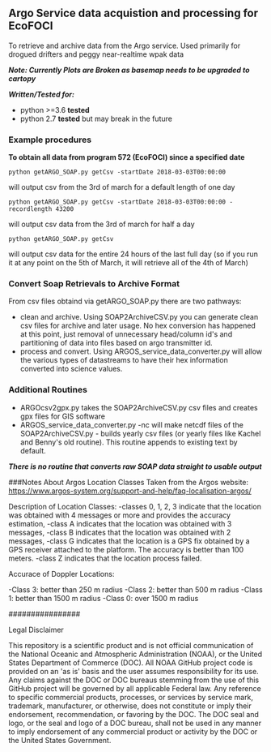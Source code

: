 ## Argo Service data acquistion and processing for EcoFOCI

To retrieve and archive data from the Argo service.  Used primarily for drogued drifters and peggy near-realtime wpak data

***Note: Currently Plots are Broken as basemap needs to be upgraded to cartopy***

***Written/Tested for:*** 

- python >=3.6 **tested**
- python 2.7 **tested** but may break in the future

### Example procedures

**To obtain all data from program 572 (EcoFOCI) since a specified date**

`python getARGO_SOAP.py getCsv -startDate 2018-03-03T00:00:00`

will output csv from the 3rd of march for a default length of one day

`python getARGO_SOAP.py getCsv -startDate 2018-03-03T00:00:00 -recordlength 43200 `

will output csv data from the 3rd of march for half a day

`python getARGO_SOAP.py getCsv`

will output csv data for the entire 24 hours of the last full day (so if you run it at any point on the 5th of March, it will retrieve all of the 4th of March)

### Convert Soap Retrievals to Archive Format

From csv files obtaind via getARGO_SOAP.py there are two pathways:
- clean and archive.  Using SOAP2ArchiveCSV.py you can generate clean csv files for archive and later usage.  No hex conversion has happened at this point, just removal of unnecessary head/column id's and partitioning of data into files based on argo transmitter id.
- process and convert.  Using ARGOS_service_data_converter.py will allow the various types of datastreams to have their hex information converted into science values.

### Additional Routines
- ARGOcsv2gpx.py takes the SOAP2ArchiveCSV.py csv files and creates gpx files for GIS software
- ARGOS_service_data_converter.py -nc will make netcdf files of the SOAP2ArchiveCSV.py - builds yearly csv files (or yearly files like Kachel and Benny's old routine).  This routine appends to existing text by default.

***There is no routine that converts raw SOAP data straight to usable output***


###Notes About Argos Location Classes
Taken from the Argos website:  https://www.argos-system.org/support-and-help/faq-localisation-argos/

Description of Location Classes:
-classes 0, 1, 2, 3 indicate that the location was obtained with 4 messages or more and provides the accuracy estimation,
-class A indicates that the location was obtained with 3 messages,
-class B indicates that the location was obtained with 2 messages,
-class G indicates that the location is a GPS fix obtained by a GPS receiver attached to the platform. The accuracy is better than 100 meters.
-class Z indicates that the location process failed.

Accurace of Doppler Locations:

-Class 3: better than 250 m radius
-Class 2: better than 500 m radius
-Class 1: better than 1500 m radius
-Class 0: over 1500 m radius

################

Legal Disclaimer

This repository is a scientific product and is not official communication of the National Oceanic and Atmospheric Administration (NOAA), or the United States Department of Commerce (DOC). All NOAA GitHub project code is provided on an 'as is' basis and the user assumes responsibility for its use. Any claims against the DOC or DOC bureaus stemming from the use of this GitHub project will be governed by all applicable Federal law. Any reference to specific commercial products, processes, or services by service mark, trademark, manufacturer, or otherwise, does not constitute or imply their endorsement, recommendation, or favoring by the DOC. The DOC seal and logo, or the seal and logo of a DOC bureau, shall not be used in any manner to imply endorsement of any commercial product or activity by the DOC or the United States Government.
